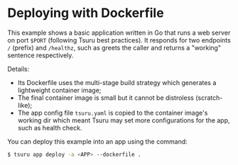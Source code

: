 # Deploying with Dockerfile

This example shows a basic application written in Go that runs a web server on port `$PORT` (following Tsuru best practices).
It responds for two endpoints `/` (prefix) and `/healthz`, such as greets the caller and returns a "working" sentence respectively.

Details:
* Its Dockerfile uses the multi-stage build strategy which generates a lightweight container image;
* The final container image is small but it cannot be distroless (scratch-like);
* The app config file `tsuru.yaml` is copied to the container image's working dir which meant Tsuru may set more configurations for the app, such as health check.

You can deploy this example into an app using the command:

```bash
$ tsuru app deploy -a <APP> --dockerfile .
```
